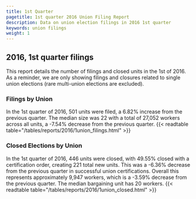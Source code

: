```yaml
---
title: 1st Quarter 
pagetitle: 1st quarter 2016 Union Filing Report
description: Data on union election filings in 2016 1st quarter 
keywords: union filings
weight: 1
---
```


## 2016, 1st quarter filings

This report details the number of filings and closed units in the 1st of 2016. As a reminder, we are only showing filings and closures related to single union elections (rare multi-union elections are excluded).

### Filings by Union
In the 1st quarter of 2016, 501 units were filed, a 6.82% increase from the previous quarter. The median size was 22 with a total of 27,052 workers across all units, a -7.54% decrease from the previous quarter.
{{< readtable table="/tables/reports/2016/1union_filings.html" >}}

### Closed Elections by Union
In the 1st quarter of 2016, 446 units were closed, with 49.55% closed with a certification order, creating 221 total new units. This was a -6.36% decrease from the previous quarter in successful union certifications. Overall this represents approximately 9,947 workers, which is a -3.59% decrease from the previous quarter. The median bargaining unit has 20 workers.
{{< readtable table="/tables/reports/2016/1union_closed.html" >}}
